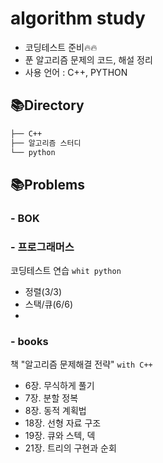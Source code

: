 # algorithm study
- 코딩테스트 준비🔥🔥
- 푼 알고리즘 문제의 코드, 해설 정리
- 사용 언어 : C++, PYTHON
  
## 📚Directory


```default
├── C++
├── 알고리즘 스터디
└── python
```



  
## 📚Problems
### - BOK
### - 프로그래머스
코딩테스트 연습 `whit python`
- 정렬(3/3)
- 스택/큐(6/6)
- 
  
### - books
책 "알고리즘 문제해결 전략" `with C++` 
- 6장. 무식하게 풀기  
- 7장. 분할 정복  
- 8장. 동적 계획법  
- 18장. 선형 자료 구조  
- 19장. 큐와 스텍, 덱  
- 21장. 트리의 구현과 순회
